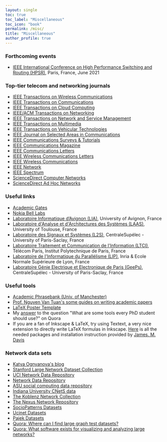 ```yaml
---
layout: single
toc: true
toc_label: "Miscellaneous"
toc_icon: "book"
permalink: /misc/
title: "Miscellaneous"
author_profile: true
---
```



### Forthcoming events 
* [IEEE International Conference on High Performance Switching and Routing (HPSR)](https://hpsr2021.ieee-hpsr.org/), Paris, France, June 2021
 
### Top-tier telecom and networking journals
* [IEEE Transactions on Wireless Communications](http://ieeexplore.ieee.org/xpl/tocresult.jsp?isnumber=4656680) 
* [IEEE Transactions on Communications](http://ieeexplore.ieee.org/xpl/tocresult.jsp?isnumber=5497975)
* [IEEE Transactions on Cloud Computing](http://ieeexplore.ieee.org/xpl/RecentIssue.jsp?punumber=6245519) 
* [IEEE/ACM Transactions on Networking](http://ieeexplore.ieee.org/xpl/RecentIssue.jsp?punumber=90) 
* [IEEE Transactions on Network and Service Management](http://ieeexplore.ieee.org/xpl/RecentIssue.jsp?punumber=4275028)
* [IEEE Transactions on Multimedia](http://ieeexplore.ieee.org/xpl/RecentIssue.jsp?punumber=6046)
* [IEEE Transactions on Vehicular Technologies](http://ieeexplore.ieee.org/xpl/tocresult.jsp?isnumber=4356907)
* [IEEE Journal on Selected Areas in Communications](http://ieeexplore.ieee.org/xpl/RecentIssue.jsp?punumber=49) 
* [IEEE Communications Surveys & Tutorials](http://ieeexplore.ieee.org/xpl/RecentIssue.jsp?punumber=9739) 
* [IEEE Communications Magazine](http://ieeexplore.ieee.org/xpl/tocresult.jsp?isnumber=7593423)
* [IEEE Communications Letters](http://ieeexplore.ieee.org/xpl/tocresult.jsp?isnumber=5534602) 
* [IEEE Wireless Communications Letters](http://ieeexplore.ieee.org/xpl/tocresult.jsp?isnumber=6065724) 
* [IEEE Wireless Communications](http://ieeexplore.ieee.org/xpl/tocresult.jsp?isnumber=7593426) 
* [IEEE Network](http://ieeexplore.ieee.org/xpl/tocresult.jsp?isnumber=7593428) 
* [IEEE Spectrum](https://spectrum.ieee.org/) 
* [ScienceDirect Computer Networks](http://www.sciencedirect.com/science/journal/aip/13891286) 
* [ScienceDirect Ad Hoc Networks](http://www.sciencedirect.com/science/journal/15708705?sdc=1)

### Useful links
* [Academic Gates](https://www.academicgates.com/)
* [Nokia Bell Labs](https://www.bell-labs.com/) 
* [Laboratoire Informatique d’Avignon (LIA)](https://lia.univ-avignon.fr/), University of Avignon, France
* [Laboratoire d'Analyse et d'Architectures des Systèmes (LAAS)](https://www.laas.fr/public/), University of Toulouse, France
* [Laboratoire des Signaux et Systèmes (L2S)](http://www.l2s.centralesupelec.fr/), CentraleSupélec - University of Paris-Saclay, France
* [Laboratoire Traitement et Communication de l'Information (LTCI)](https://ltci.telecom-paristech.fr/en/), Télécom Paris, Institut Polytechnique de Paris, France
* [Laboratoire de l'Informatique du Parallélisme (LIP)](http://www.ens-lyon.fr/LIP/), Inria & Ecole Normale Supérieure de Lyon, France
* [Laboratoire Génie Electrique et Electronique de Paris (GeePs)](http://www.lgep.supelec.fr/), CentraleSupélec - University of Paris-Saclay, France

### Useful tools
* [Academic Phrasebank (Univ. of Manchester)](http://www.phrasebank.manchester.ac.uk/)
* [Prof. Nguyen Van Tuan's some guides on writing academic papers](http://tuanvannguyen.blogspot.fr/) 
* [LaTeX Poster Template](http://www.brian-amberg.de/uni/poster/) 
* My [answer](https://www.quora.com/What-are-some-tools-every-PhD-student-should-use/answer/Trung-15) to the question "What are some tools every PhD student should use?" on Quora 
* If you are a fan of Inkscape & LaTeX, try using Textext, a very nice extension to directly write LaTeX formulas in Inkscape. [Here](http://www.mediafire.com/file/d00x529v00iwkas/Textext_full.zip) is all the needed packages and installation instruction provided by [James. M. Davis](http://people.orie.cornell.edu/jmd388/)

### Network data sets
* [Katya Ognyanova's blog](http://kateto.net/2016/05/network-datasets/)
* [Stanford Large Network Dataset Collection](http://snap.stanford.edu/data/index.html)
* [UCI Network Data Repository](http://networkdata.ics.uci.edu/index.php)
* [Network Data Repository](http://networkrepository.com/)
* [ASU social computing data repository](http://socialcomputing.asu.edu/pages/datasets)
* [Indiana University CNetS data](http://cnets.indiana.edu/resources/data-repository/)
* [The Koblenz Network Collection](http://konect.uni-koblenz.de/)
* [The Nexus Network Repository](http://nexus.igraph.org/)
* [SocioPatterns Datasets](http://www.sociopatterns.org/datasets/)
* [Ucinet Datasets](https://sites.google.com/site/ucinetsoftware/datasets)
* [Pajek Datasets](http://vlado.fmf.uni-lj.si/pub/networks/data/)
* [Quora: Where can I find large graph test datasets?](https://www.quora.com/Where-can-I-find-large-graph-test-datasets)
* [Quora: What software exists for visualizing and analyzing large networks?](https://www.quora.com/What-software-exists-for-visualizing-and-analyzing-large-networks)
